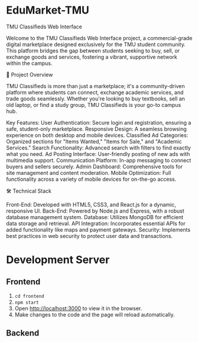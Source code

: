 # EduMarket-TMU

TMU Classifieds Web Interface

Welcome to the TMU Classifieds Web Interface project, a commercial-grade digital marketplace designed exclusively for the TMU student community. This platform bridges the gap between students seeking to buy, sell, or exchange goods and services, fostering a vibrant, supportive network within the campus.

🚀 Project Overview

TMU Classifieds is more than just a marketplace; it's a community-driven platform where students can connect, exchange academic services, and trade goods seamlessly. Whether you're looking to buy textbooks, sell an old laptop, or find a study group, TMU Classifieds is your go-to campus hub.

Key Features:
User Authentication: Secure login and registration, ensuring a safe, student-only marketplace.
Responsive Design: A seamless browsing experience on both desktop and mobile devices.
Classified Ad Categories: Organized sections for "Items Wanted," "Items for Sale," and "Academic Services."
Search Functionality: Advanced search with filters to find exactly what you need.
Ad Posting Interface: User-friendly posting of new ads with multimedia support.
Communication Platform: In-app messaging to connect buyers and sellers securely.
Admin Dashboard: Comprehensive tools for site management and content moderation.
Mobile Optimization: Full functionality across a variety of mobile devices for on-the-go access.

🛠 Technical Stack

Front-End: Developed with HTML5, CSS3, and React.js for a dynamic, responsive UI.
Back-End: Powered by Node.js and Express, with a robust database management system.
Database: Utilizes MongoDB for efficient data storage and retrieval.
API Integration: Incorporates essential APIs for added functionality like maps and payment gateways.
Security: Implements best practices in web security to protect user data and transactions.

# Development Server
## Frontend
1. `cd frontend`
2. `npm start`
3. Open [http://localhost:3000](http://localhost:3000) to view it in the browser.
4. Make changes to the code and the page will reload automatically.

## Backend


